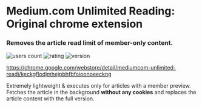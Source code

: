 # Medium.com Unlimited Reading: Original chrome extension

### Removes the article read limit of member-only content. 

![users count](https://img.shields.io/chrome-web-store/users/keckgflodjmhejpbhfbfoioonoeeckng.svg)
![rating](https://img.shields.io/chrome-web-store/rating/keckgflodjmhejpbhfbfoioonoeeckng.svg)
![version](https://img.shields.io/chrome-web-store/v/keckgflodjmhejpbhfbfoioonoeeckng.svg)

https://chrome.google.com/webstore/detail/mediumcom-unlimited-readi/keckgflodjmhejpbhfbfoioonoeeckng

Extremely lightweight & executes only for articles with a member preview.
Fetches the article in the background __without any cookies__ and replaces the article content with the full version.  
